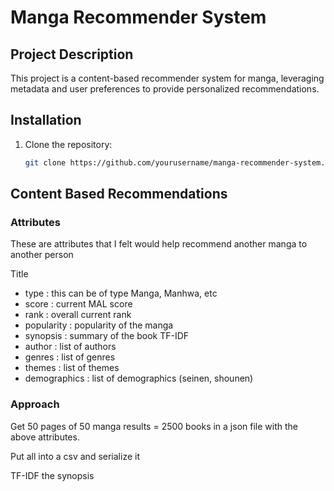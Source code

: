 # Manga Recommender System

## Project Description
This project is a content-based recommender system for manga, leveraging metadata and user preferences to provide personalized recommendations.

## Installation
1. Clone the repository:
   ```sh
   git clone https://github.com/yourusername/manga-recommender-system.git

## Content Based Recommendations

### Attributes
These are attributes that I felt would help recommend another manga to another person

Title
- type : this can be of type Manga, Manhwa, etc
- score : current MAL score
- rank : overall current rank
- popularity : popularity of the manga
- synopsis : summary of the book TF-IDF
- author : list of authors
- genres : list of genres
- themes : list of themes
- demographics : list of demographics (seinen, shounen)

### Approach
Get 50 pages of 50 manga results = 2500 books in a json file with the above attributes.

Put all into a csv and serialize it

TF-IDF the synopsis

